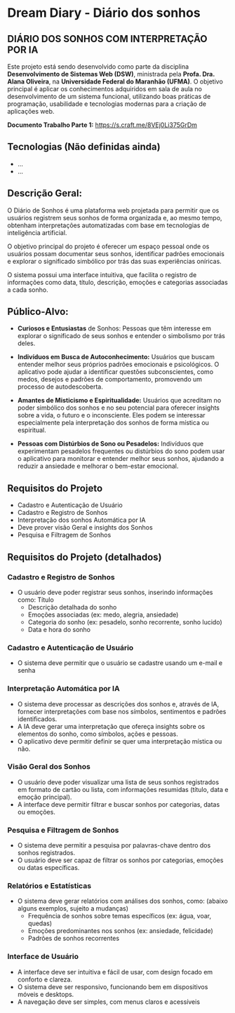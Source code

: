 # Dream Diary - Diário dos sonhos

## DIÁRIO DOS SONHOS COM INTERPRETAÇÃO POR IA

Este projeto está sendo desenvolvido como parte da disciplina **Desenvolvimento de Sistemas Web (DSW)**, ministrada pela **Profa. Dra. Alana Oliveira**, na **Universidade Federal do Maranhão (UFMA)**. O objetivo principal é aplicar os conhecimentos adquiridos em sala de aula no desenvolvimento de um sistema funcional, utilizando boas práticas de programação, usabilidade e tecnologias modernas para a criação de aplicações web.

**Documento Trabalho Parte 1:** https://s.craft.me/8VEj0Li375GrDm

## Tecnologias (Não definidas ainda)
- ...
- ...

## Descrição Geral:

O Diário de Sonhos é uma plataforma web projetada para permitir que os usuários
registrem seus sonhos de forma organizada e, ao mesmo tempo, obtenham interpretações
automatizadas com base em tecnologias de inteligência artificial.

O objetivo principal do
projeto é oferecer um espaço pessoal onde os usuários possam documentar seus sonhos,
identificar padrões emocionais e explorar o significado simbólico por trás das suas
experiências oníricas.

O sistema possui uma interface intuitiva, que facilita o registro de informações como data,
título, descrição, emoções e categorias associadas a cada sonho.

## Público-Alvo:
- **Curiosos e Entusiastas** de Sonhos: Pessoas que têm interesse em explorar o significado
de seus sonhos e entender o simbolismo por trás deles.

- **Indivíduos em Busca de Autoconhecimento:** Usuários que buscam entender melhor
seus próprios padrões emocionais e psicológicos. O aplicativo pode ajudar a identificar
questões subconscientes, como medos, desejos e padrões de comportamento,
promovendo um processo de autodescoberta.

- **Amantes de Misticismo e Espiritualidade:** Usuários que acreditam no poder simbólico
dos sonhos e no seu potencial para oferecer insights sobre a vida, o futuro e o
inconsciente. Eles podem se interessar especialmente pela interpretação dos sonhos de
forma mística ou espiritual.
 
- **Pessoas com Distúrbios de Sono ou Pesadelos:** Indivíduos que experimentam
pesadelos frequentes ou distúrbios do sono podem usar o aplicativo para monitorar e
entender melhor seus sonhos, ajudando a reduzir a ansiedade e melhorar o bem-estar
emocional.

## Requisitos do Projeto
- Cadastro e Autenticação de Usuário
- Cadastro e Registro de Sonhos
- Interpretação dos sonhos Automática por IA
- Deve prover visão Geral e insights dos Sonhos
- Pesquisa e Filtragem de Sonhos

## Requisitos do Projeto (detalhados)

### Cadastro e Registro de Sonhos
- O usuário deve poder registrar seus sonhos, inserindo informações como:
Título
  - Descrição detalhada do sonho
  - Emoções associadas (ex: medo, alegria, ansiedade)
  - Categoria do sonho (ex: pesadelo, sonho recorrente, sonho lucido)
  - Data e hora do sonho
### Cadastro e Autenticação de Usuário
  - O sistema deve permitir que o usuário se cadastre usando um e-mail e senha
### Interpretação Automática por IA
  - O sistema deve processar as descrições dos sonhos e, através de IA, fornecer interpretações com base nos símbolos, sentimentos e padrões identificados.
  - A IA deve gerar uma interpretação que ofereça insights sobre os elementos do sonho, como símbolos, ações e pessoas.
  - O aplicativo deve permitir definir se quer uma interpretação mística ou não.
### Visão Geral dos Sonhos
  -  O usuário deve poder visualizar uma lista de seus sonhos registrados em formato de cartão ou lista, com informações resumidas (título, data e emoção principal).
  - A interface deve permitir filtrar e buscar sonhos por categorias, datas ou emoções.
### Pesquisa e Filtragem de Sonhos
  - O sistema deve permitir a pesquisa por palavras-chave dentro dos sonhos registrados.
  - O usuário deve ser capaz de filtrar os sonhos por categorias, emoções ou datas específicas.
### Relatórios e Estatísticas
- O sistema deve gerar relatórios com análises dos sonhos, como: (abaixo alguns exemplos, sujeito a mudanças)
  - Frequência de sonhos sobre temas específicos (ex: água, voar, quedas)
  - Emoções predominantes nos sonhos (ex: ansiedade, felicidade)
  - Padrões de sonhos recorrentes
### Interface de Usuário
- A interface deve ser intuitiva e fácil de usar, com design focado em conforto e clareza.
- O sistema deve ser responsivo, funcionando bem em dispositivos móveis e desktops.
- A navegação deve ser simples, com menus claros e acessíveis

